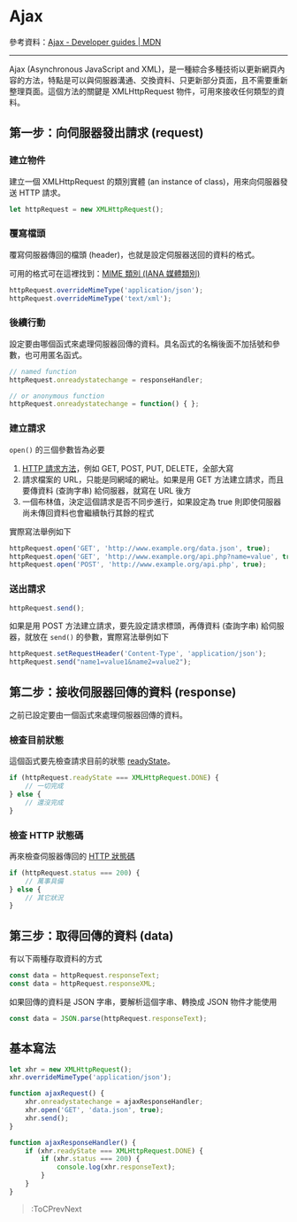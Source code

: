 # Ajax

參考資料：[Ajax - Developer guides | MDN](https://developer.mozilla.org/en-US/docs/Web/Guide/AJAX)

---

Ajax (Asynchronous JavaScript and XML)，是一種綜合多種技術以更新網頁內容的方法，特點是可以與伺服器溝通、交換資料、只更新部分頁面，且不需要重新整理頁面。這個方法的關鍵是 XMLHttpRequest 物件，可用來接收任何類型的資料。

## 第一步：向伺服器發出請求 (request)

### 建立物件

建立一個 XMLHttpRequest 的類別實體 (an instance of class)，用來向伺服器發送 HTTP 請求。

```js
let httpRequest = new XMLHttpRequest();
```

### 覆寫檔頭

覆寫伺服器傳回的檔頭 (header)，也就是設定伺服器送回的資料的格式。

可用的格式可在這裡找到：[MIME 類別 (IANA 媒體類別)](https://developer.mozilla.org/zh-TW/docs/Web/HTTP/Basics_of_HTTP/MIME_types)

```js
httpRequest.overrideMimeType('application/json');
httpRequest.overrideMimeType('text/xml');
```

### 後續行動

設定要由哪個函式來處理伺服器回傳的資料。具名函式的名稱後面不加括號和參數，也可用匿名函式。

```js
// named function
httpRequest.onreadystatechange = responseHandler;

// or anonymous function
httpRequest.onreadystatechange = function() { };
```

### 建立請求

`open()` 的三個參數皆為必要

1. [HTTP 請求方法](https://developer.mozilla.org/zh-TW/docs/Web/HTTP/Methods)，例如 GET, POST, PUT, DELETE，全部大寫
2. 請求檔案的 URL，只能是同網域的網址。如果是用 GET 方法建立請求，而且要傳資料 (查詢字串) 給伺服器，就寫在 URL 後方
3. 一個布林值，決定這個請求是否不同步進行，如果設定為 true 則即使伺服器尚未傳回資料也會繼續執行其餘的程式

實際寫法舉例如下

```js
httpRequest.open('GET', 'http://www.example.org/data.json', true);
httpRequest.open('GET', 'http://www.example.org/api.php?name=value', true);
httpRequest.open('POST', 'http://www.example.org/api.php', true);
```

### 送出請求

```js
httpRequest.send();
```

如果是用 POST 方法建立請求，要先設定請求標頭，再傳資料 (查詢字串) 給伺服器，就放在 `send()` 的參數，實際寫法舉例如下

```js
httpRequest.setRequestHeader('Content-Type', 'application/json');
httpRequest.send("name1=value1&name2=value2");
```

## 第二步：接收伺服器回傳的資料 (response)

之前已設定要由一個函式來處理伺服器回傳的資料。

### 檢查目前狀態

這個函式要先檢查請求目前的狀態 [readyState](https://developer.mozilla.org/zh-TW/docs/Web/API/XMLHttpRequest/readyState)。

```js
if (httpRequest.readyState === XMLHttpRequest.DONE) {
    // 一切完成
} else {
    // 還沒完成
}
```

### 檢查 HTTP 狀態碼

再來檢查伺服器傳回的 [HTTP 狀態碼](https://developer.mozilla.org/zh-TW/docs/Web/HTTP/Status)

```js
if (httpRequest.status === 200) {
    // 萬事具備
} else {
    // 其它狀況
}
```

## 第三步：取得回傳的資料 (data)

有以下兩種存取資料的方式

```js
const data = httpRequest.responseText;
const data = httpRequest.responseXML;
```

如果回傳的資料是 JSON 字串，要解析這個字串、轉換成 JSON 物件才能使用

```js
const data = JSON.parse(httpRequest.responseText);
```

## 基本寫法

```js
let xhr = new XMLHttpRequest();
xhr.overrideMimeType('application/json');

function ajaxRequest() {
	xhr.onreadystatechange = ajaxResponseHandler;
	xhr.open('GET', 'data.json', true);
	xhr.send();
}

function ajaxResponseHandler() {
	if (xhr.readyState === XMLHttpRequest.DONE) {
		if (xhr.status === 200) {
			console.log(xhr.responseText);
        }
    }
}
```

<!-- ## 完整範例

把上述程式碼整合成可執行的範例：[取得資料](/get-data) -->

> :ToCPrevNext